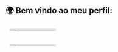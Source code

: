 ## 🌍 Bem vindo ao meu perfil: 

<div style="display: flex; flex-wrap: wrap; justify-content: space-between;">
  <div style="flex: 1 1 auto; min-width: 300px; margin: 10px;">
    <a href="https://github.com/yallerocha">
      <img width="50%" src="https://github-readme-stats.vercel.app/api?username=yallerocha&show_icons=true&theme=prussian&include_all_commits=true&count_private=true"/>
    </a>
  </div>

  <div style="flex: 1 1 auto; min-width: 300px; margin: 10px;">
    <a href="https://github.com/yallerocha">
      <img width="50%" src="https://github-readme-stats.vercel.app/api/top-langs/?username=yallerocha&layout=compact&langs_count=7&theme=prussian&card_width=433"/>
    </a>
  </div>
</div>

